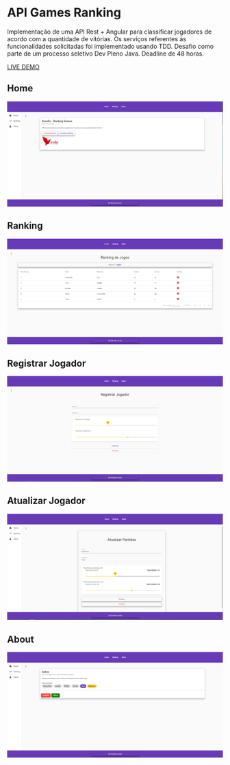 # API Games Ranking

Implementação de uma API Rest + Angular para classificar jogadores de acordo com a quantidade de vitórias. Os serviços referentes às funcionalidades solicitadas foi implementado usando TDD.
Desafio como parte de um processo seletivo Dev Pleno Java. Deadline de 48 horas.

<a href="https://games-ranking-app.herokuapp.com/">LIVE DEMO</a>

## Home
<img src="https://github.com/dionlan/games-ranking-app/blob/main/src/assets/img/home.PNG?raw=true?raw=true" alt="Home"/>

## Ranking
<img src="https://github.com/dionlan/games-ranking-app/blob/main/src/assets/img/ranking.PNG?raw=true" alt="Ranking"/>

## Registrar Jogador
<img src="https://github.com/dionlan/games-ranking-app/blob/main/src/assets/img/cadastro%20jogador.PNG?raw=true" alt="Registrar Jogador"/>

## Atualizar Jogador
<img src="https://github.com/dionlan/games-ranking-app/blob/main/src/assets/img/atualizar.PNG?raw=true" alt="Atualizar Jogador"/>

## About
<img src="https://github.com/dionlan/games-ranking-app/blob/main/src/assets/img/about.PNG?raw=true" alt="About"/>
